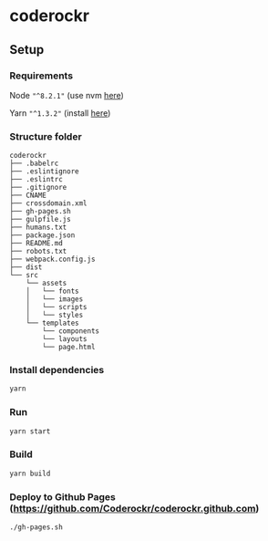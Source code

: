 coderockr
====================

## Setup
### Requirements

Node `"^8.2.1"` (use nvm [here](https://github.com/creationix/nvm))

Yarn `"^1.3.2"` (install [here](https://yarnpkg.com))

### Structure folder

```
coderockr
├── .babelrc
├── .eslintignore
├── .eslintrc
├── .gitignore
├── CNAME
├── crossdomain.xml
├── gh-pages.sh
├── gulpfile.js
├── humans.txt
├── package.json
├── README.md
├── robots.txt
├── webpack.config.js
├── dist
└── src
    └── assets
    │   └── fonts
    │   └── images
    │   └── scripts
    │   └── styles
    └── templates
        └── components
        └── layouts
        └── page.html
```

### Install dependencies

```bash
yarn
```

### Run

```bash
yarn start
```

### Build

```bash
yarn build
```

### Deploy to Github Pages (https://github.com/Coderockr/coderockr.github.com)
```bash
./gh-pages.sh
```
